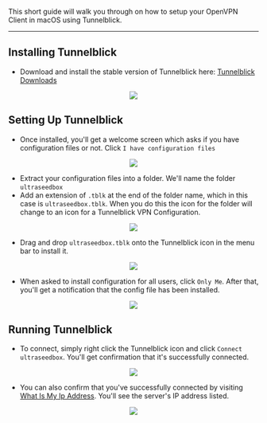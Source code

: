 This short guide will walk you through on how to setup your OpenVPN Client in macOS using Tunnelblick.

***

## Installing Tunnelblick

* Download and install the stable version of Tunnelblick here: [Tunnelblick Downloads](https://tunnelblick.net/downloads.html)

<p align="center"><img src="https://docs.usbx.me/uploads/images/gallery/2020-05/image-1590687190416.png"></p>

## Setting Up Tunnelblick

* Once installed, you'll get a welcome screen which asks if you have configuration files or not. Click `I have configuration files`

<p align="center"><img src="https://docs.usbx.me/uploads/images/gallery/2020-05/image-1590687218601.png"></p>

* Extract your configuration files into a folder. We'll name the folder `ultraseedbox`
* Add an extension of `.tblk` at the end of the folder name, which in this case is `ultraseedbox.tblk`. When you do this the icon for the folder will change to an icon for a Tunnelblick VPN Configuration.

<p align="center"><img src="https://docs.usbx.me/uploads/images/gallery/2020-05/image-1590687577237.png"></p>

* Drag and drop `ultraseedbox.tblk` onto the Tunnelblick icon in the menu bar to install it.

<p align="center"><img src="https://docs.usbx.me/uploads/images/gallery/2020-05/image-1590687661021.png"></p>

* When asked to install configuration for all users, click `Only Me`. After that, you'll get a notification that the config file has been installed.

<p align="center"><img src="https://docs.usbx.me/uploads/images/gallery/2020-05/image-1590687675815.png"></p>

## Running Tunnelblick

* To connect, simply right click the Tunnelblick icon and click `Connect ultraseedbox`. You'll get confirmation that it's successfully connected.

<p align="center"><img src="https://docs.usbx.me/uploads/images/gallery/2020-05/image-1590687801074.png"></p>

* You can also confirm that you've successfully connected by visiting [What Is My Ip Address](https://whatismyipaddress.com/). You'll see the server's IP address listed.

<p align="center"><img src="https://docs.usbx.me/uploads/images/gallery/2020-05/image-1590686968356.png"></p>